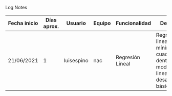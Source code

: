 Log Notes

|Fecha inicio|Días aprox.|Usuario|Equipo|Funcionalidad|Detalle|Estado|Fecha fin|
|-|-|-|-|-|-|-|-|
|21/06/2021|1|luisespino|nac|Regresión Lineal|Regresión lineal con mínimos cuadrados dentro del modelo lineal, desarrollo básico.|Finalizado|21/06/2021|

